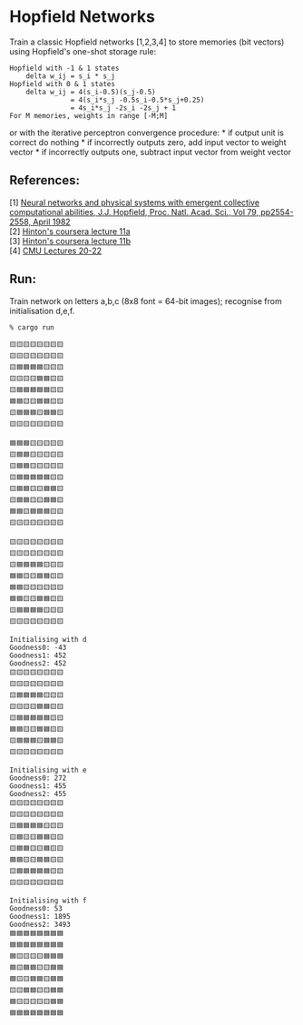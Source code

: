 Hopfield Networks
=================

Train a classic Hopfield networks [1,2,3,4] to store memories (bit vectors) using Hopfield's one-shot storage rule:

    Hopfield with -1 & 1 states
        delta w_ij = s_i * s_j
    Hopfield with 0 & 1 states
        delta w_ij = 4(s_i-0.5)(s_j-0.5)
                   = 4(s_i*s_j -0.5s_i-0.5*s_j+0.25)
                   = 4s_i*s_j -2s_i -2s_j + 1
    For M memories, weights in range [-M;M] 

or with the iterative  perceptron convergence procedure:
    * if output unit is correct do nothing
    * if incorrectly outputs zero, add input vector to weight vector
    * if incorrectly outputs one, subtract input vector from weight vector 

References:
-----------
[1] [Neural networks and physical systems with emergent collective computational abilities, J.J. Hopfield, Proc. Natl. Acad. Sci., Vol 79, pp2554-2558, April 1982](https://www.pnas.org/doi/epdf/10.1073/pnas.79.8.2554) <br/>
[2] [Hinton's coursera lecture 11a](https://www.cs.toronto.edu/~hinton/coursera/lecture11/lec11a.mp4) <br/>
[3] [Hinton's coursera lecture 11b](https://www.cs.toronto.edu/~hinton/coursera/lecture11/lec11b.mp4) <br/>
[4] [CMU Lectures 20-22](https://youtu.be/3Cp_pjPRmt8?si=VXghIuz-V9rDdQGN) <br/>

Run:
----
Train network on letters a,b,c (8x8 font = 64-bit images); recognise from initialisation d,e,f.
```
% cargo run

🟨🟨🟨🟨🟨🟨🟨🟨
🟨🟨🟨🟨🟨🟨🟨🟨
🟨🟦🟦🟦🟦🟨🟨🟨
🟨🟨🟨🟨🟦🟦🟨🟨
🟨🟦🟦🟦🟦🟦🟨🟨
🟦🟦🟨🟨🟦🟦🟨🟨
🟨🟦🟦🟦🟨🟦🟦🟨
🟨🟨🟨🟨🟨🟨🟨🟨

🟦🟦🟦🟨🟨🟨🟨🟨
🟨🟦🟦🟨🟨🟨🟨🟨
🟨🟦🟦🟨🟨🟨🟨🟨
🟨🟦🟦🟦🟦🟦🟨🟨
🟨🟦🟦🟨🟨🟦🟦🟨
🟨🟦🟦🟨🟨🟦🟦🟨
🟦🟦🟨🟦🟦🟦🟨🟨
🟨🟨🟨🟨🟨🟨🟨🟨

🟨🟨🟨🟨🟨🟨🟨🟨
🟨🟨🟨🟨🟨🟨🟨🟨
🟨🟦🟦🟦🟦🟨🟨🟨
🟦🟦🟨🟨🟦🟦🟨🟨
🟦🟦🟨🟨🟨🟨🟨🟨
🟦🟦🟨🟨🟦🟦🟨🟨
🟨🟦🟦🟦🟦🟨🟨🟨
🟨🟨🟨🟨🟨🟨🟨🟨

Initialising with d
Goodness0: -43
Goodness1: 452
Goodness2: 452
🟨🟨🟨🟨🟨🟨🟨🟨
🟨🟨🟨🟨🟨🟨🟨🟨
🟨🟦🟦🟦🟦🟨🟨🟨
🟨🟨🟨🟨🟦🟦🟨🟨
🟨🟦🟦🟦🟦🟦🟨🟨
🟦🟦🟨🟨🟦🟦🟨🟨
🟨🟦🟦🟦🟨🟦🟦🟨
🟨🟨🟨🟨🟨🟨🟨🟨

Initialising with e
Goodness0: 272
Goodness1: 455
Goodness2: 455
🟨🟨🟨🟨🟨🟨🟨🟨
🟨🟨🟨🟨🟨🟨🟨🟨
🟨🟦🟦🟦🟦🟨🟨🟨
🟨🟦🟨🟨🟦🟦🟨🟨
🟨🟦🟦🟨🟨🟦🟨🟨
🟦🟦🟨🟨🟦🟦🟨🟨
🟨🟦🟦🟦🟦🟦🟨🟨
🟨🟨🟨🟨🟨🟨🟨🟨

Initialising with f
Goodness0: 53
Goodness1: 1895
Goodness2: 3493
🟦🟦🟦🟦🟦🟦🟦🟦
🟦🟦🟦🟦🟦🟦🟦🟦
🟦🟨🟨🟨🟨🟦🟦🟦
🟦🟨🟦🟦🟨🟨🟦🟦
🟦🟨🟨🟦🟦🟨🟦🟦
🟨🟨🟦🟦🟨🟨🟦🟦
🟦🟨🟨🟨🟨🟨🟦🟦
🟦🟦🟦🟦🟦🟦🟦🟦
```
